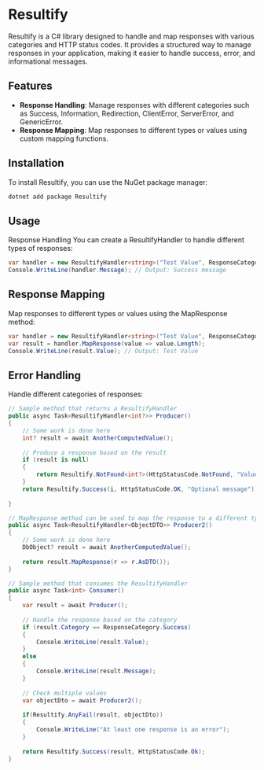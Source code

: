 # Resultify

Resultify is a C# library designed to handle and map responses with various categories and HTTP status codes. It provides a structured way to manage responses in your application, making it easier to handle success, error, and informational messages.

## Features

- **Response Handling**: Manage responses with different categories such as Success, Information, Redirection, ClientError, ServerError, and GenericError.
- **Response Mapping**: Map responses to different types or values using custom mapping functions.

## Installation

To install Resultify, you can use the NuGet package manager:

```sh
dotnet add package Resultify
```

## Usage
Response Handling
You can create a ResultifyHandler to handle different types of responses:

```csharp
var handler = new ResultifyHandler<string>("Test Value", ResponseCategory.Success, "Success message", HttpStatusCode.OK);
Console.WriteLine(handler.Message); // Output: Success message
```

## Response Mapping
Map responses to different types or values using the MapResponse method:

```csharp
var handler = new ResultifyHandler<string>("Test Value", ResponseCategory.Success, "Success message", HttpStatusCode.OK);
var result = handler.MapResponse(value => value.Length);
Console.WriteLine(result.Value); // Output: Test Value
```


## Error Handling
Handle different categories of responses:
    
```csharp
// Sample method that returns a ResultifyHandler
public async Task<ResultifyHandler<int?>> Producer()
{
    // Some work is done here
    int? result = await AnotherComputedValue();
    
    // Produce a response based on the result
    if (result is null)
    {
        return Resultify.NotFound<int?>(HttpStatusCode.NotFound, "Value not found");
    }
    return Resultify.Success(i, HttpStatusCode.OK, "Optional message");
    
}

// MapResponse method can be used to map the response to a different type
public async Task<ResultifyHandler<ObjectDTO>> Producer2()
{
    // Some work is done here
    DbObject? result = await AnotherComputedValue();
    
    return result.MapResponse(r => r.AsDTO());
}

// Sample method that consumes the ResultifyHandler
public async Task<int> Consumer()
{
    var result = await Producer();
    
    // Handle the response based on the category
    if (result.Category == ResponseCategory.Success)
    {
        Console.WriteLine(result.Value);
    }
    else
    {
        Console.WriteLine(result.Message);
    }
    
    // Check multiple values 
    var objectDto = await Producer2();
    
    if(Resultify.AnyFail(result, objectDto))
    {
        Console.WriteLine("At least one response is an error");
    }
    
    return Resultify.Success(result, HttpStatusCode.Ok);
}

```
